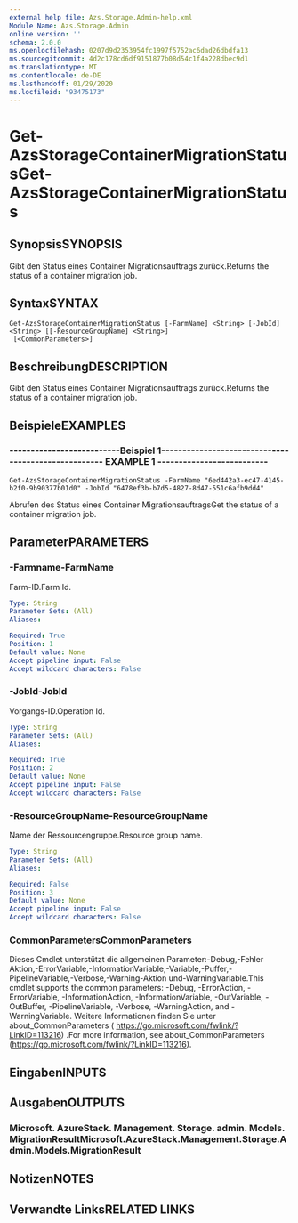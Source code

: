 ```yaml
---
external help file: Azs.Storage.Admin-help.xml
Module Name: Azs.Storage.Admin
online version: ''
schema: 2.0.0
ms.openlocfilehash: 0207d9d2353954fc1997f5752ac6dad26dbdfa13
ms.sourcegitcommit: 4d2c178cd6df9151877b08d54c1f4a228dbec9d1
ms.translationtype: MT
ms.contentlocale: de-DE
ms.lasthandoff: 01/29/2020
ms.locfileid: "93475173"
---
```

# <span data-ttu-id="b8e27-101">Get-AzsStorageContainerMigrationStatus</span><span class="sxs-lookup"><span data-stu-id="b8e27-101">Get-AzsStorageContainerMigrationStatus</span></span>

## <span data-ttu-id="b8e27-102">Synopsis</span><span class="sxs-lookup"><span data-stu-id="b8e27-102">SYNOPSIS</span></span>
<span data-ttu-id="b8e27-103">Gibt den Status eines Container Migrationsauftrags zurück.</span><span class="sxs-lookup"><span data-stu-id="b8e27-103">Returns the status of a container migration job.</span></span>

## <span data-ttu-id="b8e27-104">Syntax</span><span class="sxs-lookup"><span data-stu-id="b8e27-104">SYNTAX</span></span>

```
Get-AzsStorageContainerMigrationStatus [-FarmName] <String> [-JobId] <String> [[-ResourceGroupName] <String>]
 [<CommonParameters>]
```

## <span data-ttu-id="b8e27-105">Beschreibung</span><span class="sxs-lookup"><span data-stu-id="b8e27-105">DESCRIPTION</span></span>
<span data-ttu-id="b8e27-106">Gibt den Status eines Container Migrationsauftrags zurück.</span><span class="sxs-lookup"><span data-stu-id="b8e27-106">Returns the status of a container migration job.</span></span>

## <span data-ttu-id="b8e27-107">Beispiele</span><span class="sxs-lookup"><span data-stu-id="b8e27-107">EXAMPLES</span></span>

### <span data-ttu-id="b8e27-108">--------------------------Beispiel 1--------------------------</span><span class="sxs-lookup"><span data-stu-id="b8e27-108">-------------------------- EXAMPLE 1 --------------------------</span></span>
```
Get-AzsStorageContainerMigrationStatus -FarmName "6ed442a3-ec47-4145-b2f0-9b90377b01d0" -JobId "6478ef3b-b7d5-4827-8d47-551c6afb9dd4"
```

<span data-ttu-id="b8e27-109">Abrufen des Status eines Container Migrationsauftrags</span><span class="sxs-lookup"><span data-stu-id="b8e27-109">Get the status of a container migration job.</span></span>

## <span data-ttu-id="b8e27-110">Parameter</span><span class="sxs-lookup"><span data-stu-id="b8e27-110">PARAMETERS</span></span>

### <span data-ttu-id="b8e27-111">-Farmname</span><span class="sxs-lookup"><span data-stu-id="b8e27-111">-FarmName</span></span>
<span data-ttu-id="b8e27-112">Farm-ID.</span><span class="sxs-lookup"><span data-stu-id="b8e27-112">Farm Id.</span></span>

```yaml
Type: String
Parameter Sets: (All)
Aliases: 

Required: True
Position: 1
Default value: None
Accept pipeline input: False
Accept wildcard characters: False
```

### <span data-ttu-id="b8e27-113">-JobId</span><span class="sxs-lookup"><span data-stu-id="b8e27-113">-JobId</span></span>
<span data-ttu-id="b8e27-114">Vorgangs-ID.</span><span class="sxs-lookup"><span data-stu-id="b8e27-114">Operation Id.</span></span>

```yaml
Type: String
Parameter Sets: (All)
Aliases: 

Required: True
Position: 2
Default value: None
Accept pipeline input: False
Accept wildcard characters: False
```

### <span data-ttu-id="b8e27-115">-ResourceGroupName</span><span class="sxs-lookup"><span data-stu-id="b8e27-115">-ResourceGroupName</span></span>
<span data-ttu-id="b8e27-116">Name der Ressourcengruppe.</span><span class="sxs-lookup"><span data-stu-id="b8e27-116">Resource group name.</span></span>

```yaml
Type: String
Parameter Sets: (All)
Aliases: 

Required: False
Position: 3
Default value: None
Accept pipeline input: False
Accept wildcard characters: False
```

### <span data-ttu-id="b8e27-117">CommonParameters</span><span class="sxs-lookup"><span data-stu-id="b8e27-117">CommonParameters</span></span>
<span data-ttu-id="b8e27-118">Dieses Cmdlet unterstützt die allgemeinen Parameter:-Debug,-Fehler Aktion,-ErrorVariable,-InformationVariable,-Variable,-Puffer,-PipelineVariable,-Verbose,-Warning-Aktion und-WarningVariable.</span><span class="sxs-lookup"><span data-stu-id="b8e27-118">This cmdlet supports the common parameters: -Debug, -ErrorAction, -ErrorVariable, -InformationAction, -InformationVariable, -OutVariable, -OutBuffer, -PipelineVariable, -Verbose, -WarningAction, and -WarningVariable.</span></span> <span data-ttu-id="b8e27-119">Weitere Informationen finden Sie unter about_CommonParameters ( https://go.microsoft.com/fwlink/?LinkID=113216) .</span><span class="sxs-lookup"><span data-stu-id="b8e27-119">For more information, see about_CommonParameters (https://go.microsoft.com/fwlink/?LinkID=113216).</span></span>

## <span data-ttu-id="b8e27-120">Eingaben</span><span class="sxs-lookup"><span data-stu-id="b8e27-120">INPUTS</span></span>

## <span data-ttu-id="b8e27-121">Ausgaben</span><span class="sxs-lookup"><span data-stu-id="b8e27-121">OUTPUTS</span></span>

### <span data-ttu-id="b8e27-122">Microsoft. AzureStack. Management. Storage. admin. Models. MigrationResult</span><span class="sxs-lookup"><span data-stu-id="b8e27-122">Microsoft.AzureStack.Management.Storage.Admin.Models.MigrationResult</span></span>

## <span data-ttu-id="b8e27-123">Notizen</span><span class="sxs-lookup"><span data-stu-id="b8e27-123">NOTES</span></span>

## <span data-ttu-id="b8e27-124">Verwandte Links</span><span class="sxs-lookup"><span data-stu-id="b8e27-124">RELATED LINKS</span></span>

